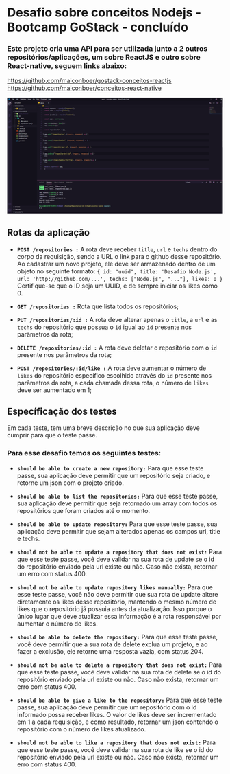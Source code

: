 # Desafio sobre conceitos Nodejs - Bootcamp GoStack - **concluído**

### Este projeto cria uma API para ser utilizada junto a 2 outros repositórios/aplicações, um sobre ReactJS e outro sobre React-native, seguem links abaixo:

https://github.com/maiconboer/gostack-conceitos-reactjs   
https://github.com/maiconboer/conceitos-react-native


<p align=center>
<img center src=".github/nodejs.png" width="800"/>
<p>

## Rotas da aplicação

* **```POST /repositories :```**  A rota deve receber ```title```, ```url``` e ```techs``` dentro do corpo da requisição, sendo a URL o link para o github desse repositório. Ao cadastrar um novo projeto, ele deve ser armazenado dentro de um objeto no seguinte formato: ```{ id: "uuid", title: 'Desafio Node.js', url: 'http://github.com/...', techs: ["Node.js", "..."], likes: 0 }``` Certifique-se que o ID seja um UUID, e de sempre iniciar os likes como 0.

* **```GET /repositories :```** Rota que lista todos os repositórios;

* **```PUT /repositories/:id :```** A rota deve alterar apenas o ```title```, a ```url``` e as ```techs``` do repositório que possua o ```id``` igual ao ```id``` presente nos parâmetros da rota;

* **```DELETE /repositories/:id :```** A rota deve deletar o repositório com o ```id``` presente nos parâmetros da rota;

* **```POST /repositories/:id/like :```** A rota deve aumentar o número de ```likes``` do repositório específico escolhido através do ```id``` presente nos parâmetros da rota, a cada chamada dessa rota, o número de ```likes``` deve ser aumentado em 1;



## Específicação dos testes

Em cada teste, tem uma breve descrição no que sua aplicação deve cumprir para que o teste passe.

### Para esse desafio temos os seguintes testes:

* **```should be able to create a new repository:```** Para que esse teste passe, sua aplicação deve permitir que um repositório seja criado, e retorne um json com o projeto criado.

* **```should be able to list the repositories:```** Para que esse teste passe, sua aplicação deve permitir que seja retornado um array com todos os repositórios que foram criados até o momento.

* **```should be able to update repository:```** Para que esse teste passe, sua aplicação deve permitir que sejam alterados apenas os campos url, title e techs.

* **```should not be able to update a repository that does not exist:```** Para que esse teste passe, você deve validar na sua rota de update se o id do repositório enviado pela url existe ou não. Caso não exista, retornar um erro com status 400.

* **```should not be able to update repository likes manually:```** Para que esse teste passe, você não deve permitir que sua rota de update altere diretamente os likes desse repositório, mantendo o mesmo número de likes que o repositório já possuia antes da atualização. Isso porque o único lugar que deve atualizar essa informação é a rota responsável por aumentar o número de likes.

* **```should be able to delete the repository:```** Para que esse teste passe, você deve permitir que a sua rota de delete exclua um projeto, e ao fazer a exclusão, ele retorne uma resposta vazia, com status 204.

* **```should not be able to delete a repository that does not exist:```** Para que esse teste passe, você deve validar na sua rota de delete se o id do repositório enviado pela url existe ou não. Caso não exista, retornar um erro com status 400.

* **```should be able to give a like to the repository:```** Para que esse teste passe, sua aplicação deve permitir que um repositório com o id informado possa receber likes. O valor de likes deve ser incrementado em 1 a cada requisição, e como resultado, retornar um json contendo o repositório com o número de likes atualizado.

* **```should not be able to like a repository that does not exist:```** Para que esse teste passe, você deve validar na sua rota de like se o id do repositório enviado pela url existe ou não. Caso não exista, retornar um erro com status 400.
